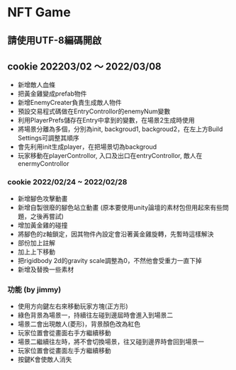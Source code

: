 # NFT Game
## 請使用UTF-8編碼開啟


## cookie 202203/02 ～ 2022/03/08
- 新增敵人血條
- 把黃金雞變成prefab物件
- 新增EnemyCreater負責生成敵人物件
- 預設交易程式碼做在EntryControllor的enemyNum變數
- 利用PlayerPrefs儲存在Entry中拿到的變數，在場景2生成時使用
- 將場景分離為多個，分別為init, backgroud1, backgroud2，在左上方Build Settings可調整其順序
- 會先利用init生成player，在把場景切為backgroud
- 玩家移動在playerControllor, 入口及出口在entryControllor, 敵人在enermyControllor

### cookie 2022/02/24 ~ 2022/02/28
- 新增腳色攻擊動畫
- 新增自製很廢的腳色站立動畫 (原本要使用unity論壇的素材包但用起來有些問題，之後再嘗試)
- 增加黃金雞的碰撞
- 將腳色的z軸鎖定，因其物件內設定會沿著黃金雞旋轉，先暫時這樣解決
- 部份加上註解
- 加上上下移動
- 把rigidbody 2d的gravity scale調整為0，不然他會受重力一直下掉
- 新增及替換一些素材


### 功能 (by jimmy)
- 使用方向鍵左右來移動玩家方塊(正方形)
- 綠色背景為場景一，持續往左碰到邊屆時會進入到場景二
- 場景二會出現敵人(菱形)，背景顏色改為紅色
- 玩家位置會從畫面右手方繼續移動
- 場景二繼續往左時，將不會切換場景，往又碰到邊界時會回到場景一
- 玩家位置會從畫面左手方繼續移動
- 按鍵K會使敵人消失
